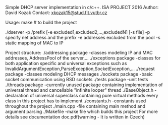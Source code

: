 Simple DHCP server implementation in c/c++.
ISA PROJECT 2016
Author: David Kozak
Contact: xkozak15@stud.fit.vutbr.cz

Usage:
make # to build the project

./dserver -p <net-address>/prefix [-e excluded1,excluded2,...,excludedN] [-s file]
 -p specify net address and the prefix
 -e addresses excluded from the pool
 -s static mapping of MAC to IP

Project structure:
./addressing package
  -classes modeling IP and MAC addresses, AddressPool of the server,...
./exceptions package
  -classes for both application specific and universal exceptions
  such as InvalidArgumentException,ParseException,SocketException,...
./request package
  -classes modeling DHCP messages
./sockets package
  -basic socket communication using BSD sockets
./tests package
  -unit tests
./threads package
  -currently unused package containing implementation of universal thread and cancellable "infinite looper"  thread
./BaseObject.h
  -declaration of universal superclass containing pure virtual methods every class in this project has to implement
./constants.h
  -constants used throughout the project
./main.cpp
  -file containing main method and argument parsing
./Makefile
  -make file which builds this project
For more details see documentation doc.pdf(warning - It is written in Czech)
